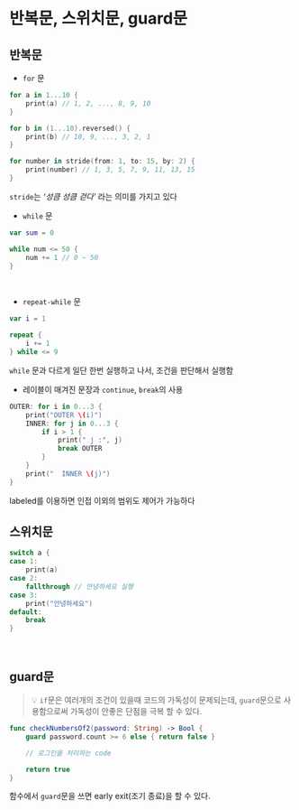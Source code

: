 # 반복문, 스위치문, guard문

## 반복문

- `for` 문

```swift
for a in 1...10 {
	print(a) // 1, 2, ..., 8, 9, 10
}

for b in (1...10).reversed() {
	print(b) // 10, 9, ..., 3, 2, 1
}

for number in stride(from: 1, to: 15, by: 2) {
	print(number) // 1, 3, 5, 7, 9, 11, 13, 15
}
```

`stride`는 *‘성큼 성큼 걷다’* 라는 의미를 가지고 있다
<br>

- `while` 문

```swift
var sum = 0

while num <= 50 {
	num += 1 // 0 ~ 50
}
```
<br>

- `repeat-while` 문

```swift
var i = 1

repeat {
	i += 1
} while <= 9 
```

`while` 문과 다르게 일단 한번 실행하고 나서, 조건을 판단해서 실행함
<br>

- 레이블이 매겨진 문장과 `continue`, `break`의 사용

```swift
OUTER: for i in 0...3 {
	print("OUTER \(i)")
	INNER: for j in 0...3 {
		if i > 1 {
			print(" j :", j)
			break OUTER
		}
	}
	print("  INNER \(j)")
}
```

labeled를 이용하면 인접 이외의 범위도 제어가 가능하다
<br>

## 스위치문


```swift
switch a {
case 1:
	print(a)
case 2:
	fallthrough // 안녕하세요 실행
case 3:
	print("안녕하세요")
default:
	break
}
```
<br>

## guard문

> 💡 `if`문은 여러개의 조건이 있을때 코드의 가독성이 문제되는데, `guard`문으로 사용함으로써 가독성이 안좋은 단점을 극복 할 수 있다.

```swift
func checkNumbersOf2(password: String) -> Bool {
	guard password.count >= 6 else { return false }

	// 로그인을 처리하는 code

	return true
}
```

함수에서 `guard`문을 쓰면 early exit(조기 종료)을 할 수 있다.